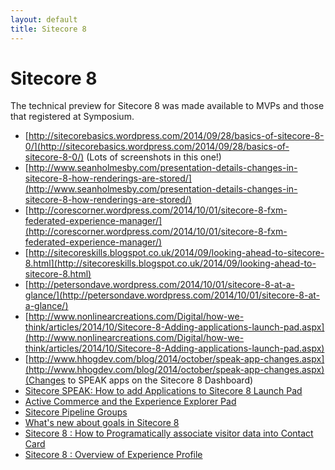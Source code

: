 ```yaml
---
layout: default
title: Sitecore 8
---
```


# Sitecore 8

The technical preview for Sitecore 8 was made available to MVPs and those that registered at Symposium.

* [http://sitecorebasics.wordpress.com/2014/09/28/basics-of-sitecore-8-0/](http://sitecorebasics.wordpress.com/2014/09/28/basics-of-sitecore-8-0/) (Lots of screenshots in this one!)
* [http://www.seanholmesby.com/presentation-details-changes-in-sitecore-8-how-renderings-are-stored/](http://www.seanholmesby.com/presentation-details-changes-in-sitecore-8-how-renderings-are-stored/)
* [http://corescorner.wordpress.com/2014/10/01/sitecore-8-fxm-federated-experience-manager/](http://corescorner.wordpress.com/2014/10/01/sitecore-8-fxm-federated-experience-manager/)
* [http://sitecoreskills.blogspot.co.uk/2014/09/looking-ahead-to-sitecore-8.html](http://sitecoreskills.blogspot.co.uk/2014/09/looking-ahead-to-sitecore-8.html)
* [http://petersondave.wordpress.com/2014/10/01/sitecore-8-at-a-glance/](http://petersondave.wordpress.com/2014/10/01/sitecore-8-at-a-glance/)
* [http://www.nonlinearcreations.com/Digital/how-we-think/articles/2014/10/Sitecore-8-Adding-applications-launch-pad.aspx](http://www.nonlinearcreations.com/Digital/how-we-think/articles/2014/10/Sitecore-8-Adding-applications-launch-pad.aspx)
* [http://www.hhogdev.com/blog/2014/october/speak-app-changes.aspx](http://www.hhogdev.com/blog/2014/october/speak-app-changes.aspx)(Changes to SPEAK apps on the Sitecore 8 Dashboard)
* [Sitecore SPEAK: How to add Applications to Sitecore 8 Launch Pad](http://mikerobbins.co.uk/2014/12/20/how-to-add-speak-applications-to-sitecore-8-launch-pad/)
* [Active Commerce and the Experience Explorer Pad](http://www.techphoria414.com/Blog/2014/September/Sitecore-8-Technical-Preview-Active-Commerce-and-the-Experience-Explorer)
* [Sitecore Pipeline Groups](http://blog.boro2g.co.uk/sitecore-pipeline-groups/)
* [What's new about goals in Sitecore 8](http://blog.horizontalintegration.com/2014/10/28/whats-new-about-goals-in-sitecore-8/)
* [Sitecore 8 : How to Programatically associate visitor data into Contact Card](http://blog.horizontalintegration.com/2014/11/05/sitecore-8-how-to-programatically-associate-visitor-data-into-contact-card/)
* [Sitecore 8 : Overview of Experience Profile](http://blog.horizontalintegration.com/2014/11/01/sitecore-8-overview-of-experience-profile/)
